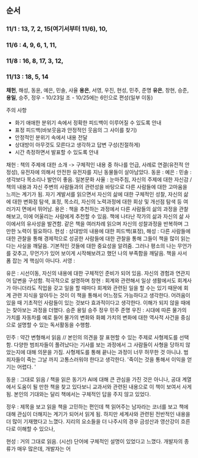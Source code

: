 ## 순서
### 11/1  : 13, 7, 2, 15(여기서부터 11/6), 10,
### 11/6 : 4, 9, 6, 1, 11,
### 11/8 : 16, 8, 17, 3, 12,
### 11/13 : 18, 5, 14


**채헌**, 해성, 동윤, 예은, 민솔, 사율
**용은**, 서영, 우진, 현성, 민주, 준명
**유은**, 창현, 승준, **용일**, 승주, 정우 
	- 10/23일 조
	- 10/25에는 6인으로 편성(일부 이동)


주의 사항
- 화기 애애한 분위기 속에서 정확한 피드백이 이루어질 수 있도록 안내
- 표정 피드백(바보웃음과 안정적인 웃음의 그 사이를 찾기)
- 안정적인 분위기 속에서 내용 전달
- 상대방이 아무것도 모른다고 생각하고 답변 구성(친절하게)
- 시간 측정하면서 발표할 수 있도록 안내

채헌 : 책의 주제에 대한 소개 -> 구체적인 내용 중 하나를 언급, 사례로 연결(유전적 안정성), 유전자에 의해서 안전한 유전자를 지닌 동물들이 살아남았다.
동윤 :
예은 :
민솔 : 생각보다 목소리나 발언이 좋음. 일본문화
사율 : 눈마주침, 자신의 주제에 대한 자신감 / 책의 내용과 자신 주변의 사람들과의 관련성을 바탕으로 다른 사람들에 대한 고마움을 느끼는 계기가 됨. 자기 계발서를 읽으면서 자신의 삶에 대한 구체적인 성찰, 자신의 삶에 대한 변화점 탐색, 표정, 목소리, 자신의 노력과정에 대한 회상 및 개선점 탐색 등 여러가지 면에서 뛰어남.
용은 : 책을 추천하는 과정에서 다른 사람들의 삶의 과정을 관찰해보고, 이에 어울리는 사람에게 추천할 수 있음. 책에 나타난 작가의 삶과 자신의 삶 사이에서의 유사성을 발견함. 같은 책을 여러차례 읽으며 자신의 성찰과정을 반복하며 그만한 노력이 필요하다. 
현성 : 상대방의 내용에 대한 피드백(표정), 
해성 : 다른 사람들에 대한 관찰을 통해 경제적으로 성공한 사람들에 대한 관찰을 통해 그들이 책을 많이 읽는 다는 사실을 깨달음. 기본적인 것들에 대한 중요성을 알려줌. 그러나 평소의 나는 무언가를 갖추고, 무언가가 있어 보이게 시작해보려고 했던 나의 부족함을 깨달음. 책을 사서 폼 잡는 게 핵심이 아니다. 
서영 : 

유은 : 시선이동, 자신의 내용에 대한 구체적인 준비가 되어 있음. 자신의 경험과 연관지어 답변을 구성함. 적극적으로 설명하며 
창현 : 회계와 관련해서 일상 생활에서도 회계사가 아니더라도 직업을 갖고 일을 할 때마다 회계와 관련된 일을 할 수는 있기 때문에 회계 관련 지식을 알아두는 것이 이 책을 통해서 어느정도 가능하다고 생각한다. 어려움이 있을 때 기초적인 사람들이 있는 것보다 효과적이다고 생각한다. 이해가 되지 않을 때에는 찾아보는 과정을 더했다. 
승준
용일
승주
정우
민주
준명
우진 : 시대에 따른 물가의 가치를 자동차를 예로 들어 물가의 변화와 화폐 가치의 변화에 대한 역사적 사건을 중심으로 설명할 수 있는 독서활동을 수행함. 

민주 : 약간 변형해서 읽음 // 본인의 의견을 잘 표현할 수 있는 주제로 사형제도를 선택함. 다양한 범죄자들이 풀려났다는 기사를 보는 과정에서 그 사람들이 사형을 당하지 않았는지에 대해 의문을 가짐. 사형제도를 통해 끝나는 과정이 너무 허무한 것 아니냐. 범죄자들이 죽는 그날 까지 고통스러워야 한다고 생각한다. '죽이는 것을 통해서 이익을 얻기는 어렵다. '

동윤 : 그대로 읽음 / 책을 읽은 동기가 AI에 대해 큰 관심을 가진 것은 아니나, 공대 계열에서 도움이 될 만한 책을 찾고 있다보니 교과서와 관련된 내용으로 이 책이 보여서 사게 됨. 본인의 기대와는 달리 책에서는 구체적인 답을 주지 않고 있었다. 

정우 : 제목을 보고 읽을 책을 고민하는 편인데 책 읽어주는 남자라는 코너를 보고 책에 대해 관심이 더해지는 계기가 되어서 읽게 됨. 하지만 세계사와 관련된 전반적인 내용을 더 많이 기재했다고 느꼈다. 지리의 요소들을 더 나주시의 경우 금성산과 영산강이 흐른다로 이해할 수 있으나, 

현성 : 거의 그대로 읽음. (시선) 단어에 구체적인 설명이 있었다고 느꼈다. 개발자의 종류가 매우 많은데, 개발자는 어